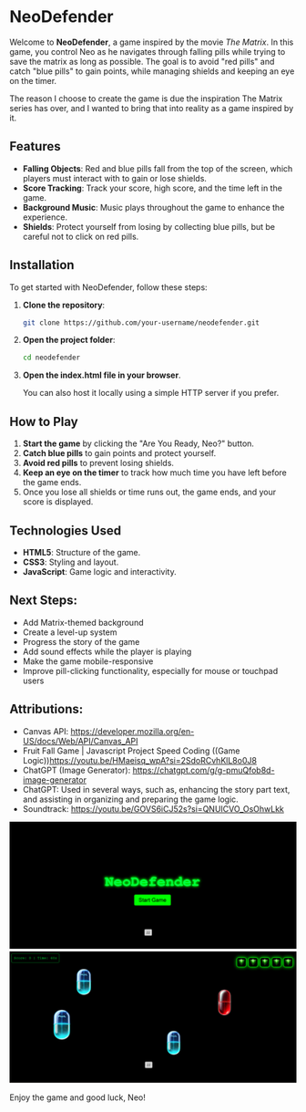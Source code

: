 # NeoDefender 

Welcome to **NeoDefender**, a game inspired by the movie *The Matrix*. In this game, you control Neo as he navigates through falling pills while trying to save the matrix as long as possible. The goal is to avoid "red pills" and catch "blue pills" to gain points, while managing shields and keeping an eye on the timer.

The reason I choose to create the game is due the inspiration The Matrix series has over, and I wanted to bring that into reality as a game inspired by it. 
## Features
- **Falling Objects**: Red and blue pills fall from the top of the screen, which players must interact with to gain or lose shields.
- **Score Tracking**: Track your score, high score, and the time left in the game.
- **Background Music**: Music plays throughout the game to enhance the experience.
- **Shields**: Protect yourself from losing by collecting blue pills, but be careful not to click on red pills.

## Installation

To get started with NeoDefender, follow these steps:

1. **Clone the repository**:

    ```bash
    git clone https://github.com/your-username/neodefender.git
    ```

2. **Open the project folder**:

    ```bash
    cd neodefender
    ```

3. **Open the index.html file in your browser**.

    You can also host it locally using a simple HTTP server if you prefer.

## How to Play

1. **Start the game** by clicking the "Are You Ready, Neo?" button.
2. **Catch blue pills** to gain points and protect yourself.
3. **Avoid red pills** to prevent losing shields.
4. **Keep an eye on the timer** to track how much time you have left before the game ends.
5. Once you lose all shields or time runs out, the game ends, and your score is displayed.

## Technologies Used
- **HTML5**: Structure of the game.
- **CSS3**: Styling and layout.
- **JavaScript**: Game logic and interactivity.


## Next Steps: 
- Add Matrix-themed background
- Create a level-up system
- Progress the story of the game
- Add sound effects while the player is playing
- Make the game mobile-responsive
- Improve pill-clicking functionality, especially for mouse or touchpad users 

## Attributions: 
- Canvas API:  https://developer.mozilla.org/en-US/docs/Web/API/Canvas_API 
- Fruit Fall Game | Javascript Project Speed Coding
 ((Game Logic))https://youtu.be/HMaeisq_wpA?si=2SdoRCvhKlL8o0J8 
- ChatGPT (Image Generator): https://chatgpt.com/g/g-pmuQfob8d-image-generator
- ChatGPT: Used in several ways, such as, enhancing the story part text, and assisting in organizing and preparing the game logic. 
- Soundtrack:  https://youtu.be/GOVS6iCJ52s?si=QNUICVO_OsOhwLkk 


![Landing Page](image/landing-page.png)
![Game Mode](image/gameView.png)


Enjoy the game and good luck, Neo!
